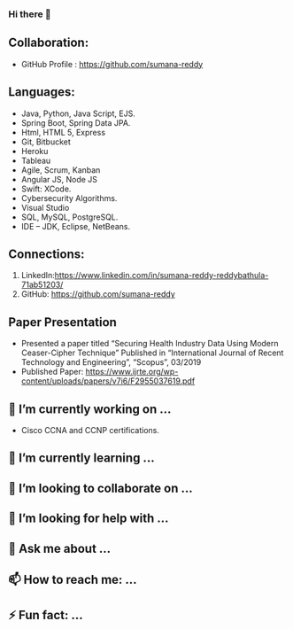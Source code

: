### Hi there 👋

## Collaboration:
- GitHub Profile : https://github.com/sumana-reddy

## Languages:
-	Java, Python, Java Script, EJS. 
- Spring Boot, Spring Data JPA.
-	Html, HTML 5, Express
-	Git, Bitbucket 
-	Heroku
-	Tableau
-	Agile, Scrum, Kanban
-	Angular JS, Node JS
-	Swift: XCode.
-	Cybersecurity Algorithms.
-	Visual Studio
-	SQL, MySQL, PostgreSQL.
-	IDE – JDK, Eclipse, NetBeans.

## Connections:
1. LinkedIn:https://www.linkedin.com/in/sumana-reddy-reddybathula-71ab51203/
1. GitHub: https://github.com/sumana-reddy

## Paper Presentation

-	Presented a paper titled “Securing Health Industry Data Using Modern Ceaser-Cipher Technique”
Published in “International Journal of Recent Technology and Engineering”, “Scopus”, 03/2019
- Published Paper: https://www.ijrte.org/wp-content/uploads/papers/v7i6/F2955037619.pdf


## 🔭 I’m currently working on ...

- Cisco CCNA and CCNP certifications.

## 🌱 I’m currently learning ...
## 👯 I’m looking to collaborate on ...
## 🤔 I’m looking for help with ...
## 💬 Ask me about ...
## 📫 How to reach me: ...
## ⚡ Fun fact: ...


